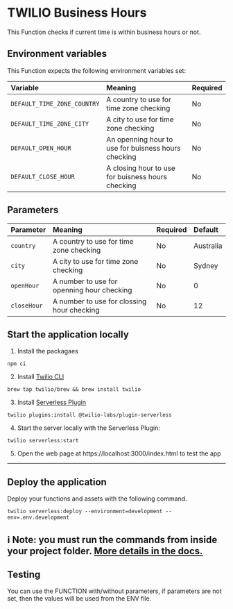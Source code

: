 # TWILIO Business Hours

This Function checks if current time is within business hours or not.

## Environment variables

This Function expects the following environment variables set:

| Variable            | Meaning                           | Required |
| :------------------ | :-------------------------------- | :------- |
| `DEFAULT_TIME_ZONE_COUNTRY` | A country to use for time zone checking | No      |
| `DEFAULT_TIME_ZONE_CITY` | A city to use for time zone checking | No      |
| `DEFAULT_OPEN_HOUR` | An openning hour to use for buisness hours checking | No      |
| `DEFAULT_CLOSE_HOUR` | A closing hour to use for buisness hours checking | No      |

## Parameters

| Parameter            | Meaning                           | Required | Default |
| :------------------ | :-------------------------------- | :------- | :------- |
| `country` | A country to use for time zone checking | No      | Australia      |
| `city` | A city to use for time zone checking | No      | Sydney      |
| `openHour` | A number to use for openning hour checking | No      | 0      |
| `closeHour` | A number to use for clossing hour checking | No      | 12      |

## Start the application locally

1. Install the packagaes

```shell
npm ci
```

2. Install [Twilio CLI](https://www.twilio.com/docs/twilio-cli/quickstart#install-the-twilio-cli)

```
brew tap twilio/brew && brew install twilio
```

3. Install [Serverless Plugin](https://www.twilio.com/docs/twilio-cli/quickstartt#install-the-serverless-plugin)

```
twilio plugins:install @twilio-labs/plugin-serverless
```

4. Start the server locally with the Serverless Plugin:

```
twilio serverless:start
```

5. Open the web page at https://localhost:3000/index.html to test the app

---

## Deploy the application

Deploy your functions and assets with the following command. 

```shell
twilio serverless:deploy --environment=development --env=.env.development
```

ℹ️ Note: you must run the commands from inside your project folder. [More details in the docs.](https://www.twilio.com/docs/labs/serverless-toolkit)
---

## Testing

You can use the FUNCTION with/without parameters, if parameters are not set, then the values will be used from the ENV file.
